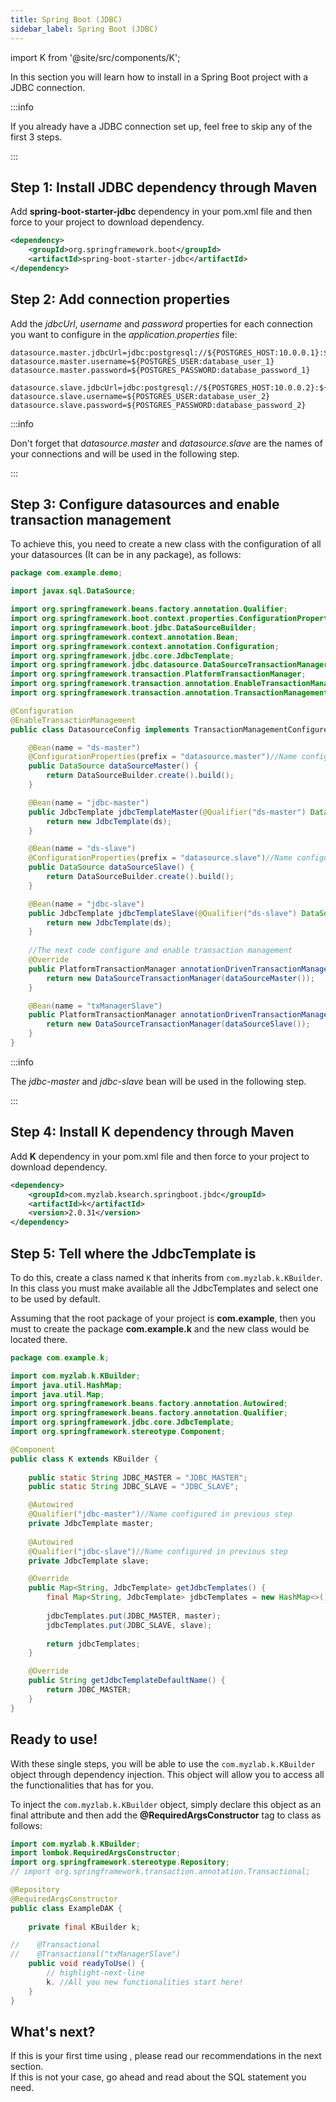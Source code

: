 ```yaml
---
title: Spring Boot (JDBC)
sidebar_label: Spring Boot (JDBC)
---
```


import K from '@site/src/components/K';

In this section you will learn how to install <K/> in a Spring Boot project with a JDBC connection.

:::info

If you already have a JDBC connection set up, feel free to skip any of the first 3 steps.

:::

## Step 1: Install JDBC dependency through Maven

Add **spring-boot-starter-jdbc** dependency in your pom.xml file and then force to your project to download dependency.

```xml showLineNumbers
<dependency>
    <groupId>org.springframework.boot</groupId>
    <artifactId>spring-boot-starter-jdbc</artifactId>
</dependency>
```

## Step 2: Add connection properties

Add the _jdbcUrl_, _username_ and _password_ properties for each connection you want to configure in the _application.properties_ file:

```
datasource.master.jdbcUrl=jdbc:postgresql://${POSTGRES_HOST:10.0.0.1}:${POSTGRES_PORT:5432}/${POSTGRES_DB:database_name_1}
datasource.master.username=${POSTGRES_USER:database_user_1}
datasource.master.password=${POSTGRES_PASSWORD:database_password_1}

datasource.slave.jdbcUrl=jdbc:postgresql://${POSTGRES_HOST:10.0.0.2}:${POSTGRES_PORT:5432}/${POSTGRES_DB:database_name_2}
datasource.slave.username=${POSTGRES_USER:database_user_2}
datasource.slave.password=${POSTGRES_PASSWORD:database_password_2}
```

:::info

Don't forget that _datasource.master_ and _datasource.slave_ are the names of your connections and will be used in the following step.

:::

## Step 3: Configure datasources and enable transaction management

To achieve this, you need to create a new class with the configuration of all your datasources (It can be in any package), as follows:

```java
package com.example.demo;

import javax.sql.DataSource;

import org.springframework.beans.factory.annotation.Qualifier;
import org.springframework.boot.context.properties.ConfigurationProperties;
import org.springframework.boot.jdbc.DataSourceBuilder;
import org.springframework.context.annotation.Bean;
import org.springframework.context.annotation.Configuration;
import org.springframework.jdbc.core.JdbcTemplate;
import org.springframework.jdbc.datasource.DataSourceTransactionManager;
import org.springframework.transaction.PlatformTransactionManager;
import org.springframework.transaction.annotation.EnableTransactionManagement;
import org.springframework.transaction.annotation.TransactionManagementConfigurer;

@Configuration
@EnableTransactionManagement
public class DatasourceConfig implements TransactionManagementConfigurer {

    @Bean(name = "ds-master")
    @ConfigurationProperties(prefix = "datasource.master")//Name configured in previous step
    public DataSource dataSourceMaster() {
        return DataSourceBuilder.create().build();
    }

    @Bean(name = "jdbc-master")
    public JdbcTemplate jdbcTemplateMaster(@Qualifier("ds-master") DataSource ds) {
        return new JdbcTemplate(ds);
    }

    @Bean(name = "ds-slave")
    @ConfigurationProperties(prefix = "datasource.slave")//Name configured in previous step
    public DataSource dataSourceSlave() {
        return DataSourceBuilder.create().build();
    }

    @Bean(name = "jdbc-slave")
    public JdbcTemplate jdbcTemplateSlave(@Qualifier("ds-slave") DataSource ds) {
        return new JdbcTemplate(ds);
    }
    
    //The next code configure and enable transaction management
    @Override
    public PlatformTransactionManager annotationDrivenTransactionManager() {
        return new DataSourceTransactionManager(dataSourceMaster());
    }

    @Bean(name = "txManagerSlave")
    public PlatformTransactionManager annotationDrivenTransactionManagerDataSource2() {
        return new DataSourceTransactionManager(dataSourceSlave());
    }
}
```

:::info

The _jdbc-master_ and _jdbc-slave_ bean will be used in the following step.

:::

## Step 4: Install K dependency through Maven

Add **K** dependency in your pom.xml file and then force to your project to download dependency.

```xml showLineNumbers
<dependency>
    <groupId>com.myzlab.ksearch.springboot.jbdc</groupId>
    <artifactId>k</artifactId>
    <version>2.0.31</version>
</dependency>
```

## Step 5: Tell <K/> where the JdbcTemplate is

To do this, create a class named `K` that inherits from `com.myzlab.k.KBuilder`. In this class you must make available all the JdbcTemplates and select one to be used by default.

Assuming that the root package of your project is **com.example**, then you must to create the package **com.example.k** and the new class would be located there.

```java
package com.example.k;

import com.myzlab.k.KBuilder;
import java.util.HashMap;
import java.util.Map;
import org.springframework.beans.factory.annotation.Autowired;
import org.springframework.beans.factory.annotation.Qualifier;
import org.springframework.jdbc.core.JdbcTemplate;
import org.springframework.stereotype.Component;

@Component
public class K extends KBuilder {
    
    public static String JDBC_MASTER = "JDBC_MASTER";
    public static String JDBC_SLAVE = "JDBC_SLAVE";

    @Autowired
    @Qualifier("jdbc-master")//Name configured in previous step
    private JdbcTemplate master;
    
    @Autowired
    @Qualifier("jdbc-slave")//Name configured in previous step
    private JdbcTemplate slave;

    @Override
    public Map<String, JdbcTemplate> getJdbcTemplates() {
        final Map<String, JdbcTemplate> jdbcTemplates = new HashMap<>();
        
        jdbcTemplates.put(JDBC_MASTER, master);
        jdbcTemplates.put(JDBC_SLAVE, slave);
        
        return jdbcTemplates;
    }

    @Override
    public String getJdbcTemplateDefaultName() {
        return JDBC_MASTER;
    }
}

```

## Ready to use!

With these single steps, you will be able to use the `com.myzlab.k.KBuilder` object through dependency injection. This object will allow you to access all the functionalities that <K/> has for you.

To inject the `com.myzlab.k.KBuilder` object, simply declare this object as an final attribute and then add the **@RequiredArgsConstructor** tag to class as follows:

```java
import com.myzlab.k.KBuilder;
import lombok.RequiredArgsConstructor;
import org.springframework.stereotype.Repository;
// import org.springframework.transaction.annotation.Transactional;

@Repository
@RequiredArgsConstructor
public class ExampleDAK {
    
    private final KBuilder k;

//    @Transactional
//    @Transactional("txManagerSlave")
    public void readyToUse() {
        // highlight-next-line
        k. //All you new functionalities start here!
    }
}
```

## What's next?

If this is your first time using <K/>, please read our recommendations in the next section.<br/>
If this is not your case, go ahead and read about the SQL statement you need.